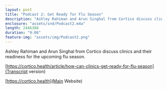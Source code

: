 ```yaml
---
layout: post
title: "Podcast 2: Get Ready for Flu Season"
description: "Ashley Rahiman and Arun Singhal from Cortico discuss clinics and their readiness for the upcoming flu season."
enclosure: "assets/snd/Podcast2.m4a"
length: 2446388
duration: "9:06"
feature-img: "assets/img/Podcast2.png"
---
```

Ashley Rahiman and Arun Singhal from Cortico discuss clinics and their readiness for the upcoming flu season.

[https://cortico.health/article/how-can-clinics-get-ready-for-flu-season](Transcript version)

[https://cortico.health](Main Website)